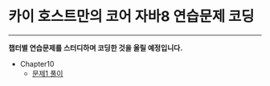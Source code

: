 # 카이 호스트만의 코어 자바8 연습문제 코딩
-----------------------------------------

**챕터별 연습문제를 스터디하며 코딩한 것을 올릴 예정입니다.**

* Chapter10
    * [문제1 풀이](https://github.com/incheol1024/java-eight/blob/master/src/main/java/me/incheol/chapter10/Question1.java)
